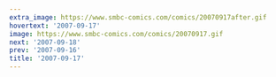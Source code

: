 ```yaml
---
extra_image: https://www.smbc-comics.com/comics/20070917after.gif
hovertext: '2007-09-17'
image: https://www.smbc-comics.com/comics/20070917.gif
next: '2007-09-18'
prev: '2007-09-16'
title: '2007-09-17'
---
```

